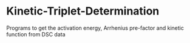 # Kinetic-Triplet-Determination
Programs to get the activation energy, Arrhenius pre-factor and kinetic function from DSC data
